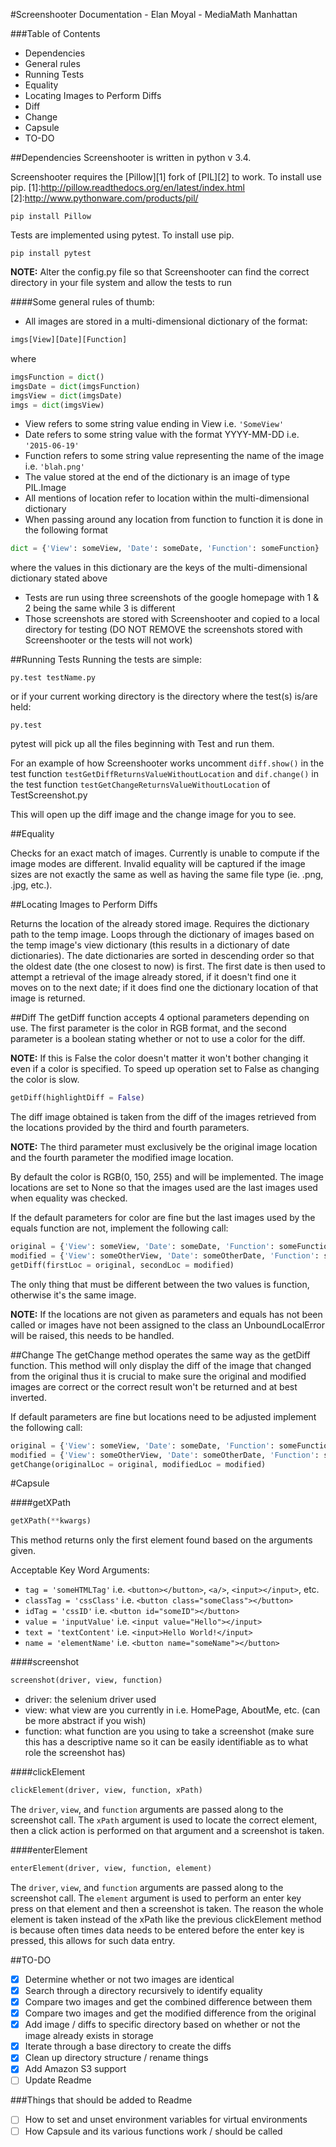 #Screenshooter
Documentation - Elan Moyal - MediaMath Manhattan

###Table of Contents
- Dependencies
- General rules
- Running Tests
- Equality
- Locating Images to Perform Diffs
- Diff
- Change
- Capsule
- TO-DO

##Dependencies
Screenshooter is written in python v 3.4.

Screenshooter requires the [Pillow][1] fork of [PIL][2] to work. To install use pip.
[1]:http://pillow.readthedocs.org/en/latest/index.html
[2]:http://www.pythonware.com/products/pil/
```
pip install Pillow
```

Tests are implemented using pytest. To install use pip.
```
pip install pytest
```

**NOTE:** Alter the config.py file so that Screenshooter can find the correct directory in your file system and allow the tests to run

####Some general rules of thumb:
- All images are stored in a multi-dimensional dictionary of the format:
```python
imgs[View][Date][Function]
```
where
```python
imgsFunction = dict()
imgsDate = dict(imgsFunction)
imgsView = dict(imgsDate)
imgs = dict(imgsView)
```
- View refers to some string value ending in View i.e. `'SomeView'`
- Date refers to some string value with the format YYYY-MM-DD i.e. `'2015-06-19'`
- Function refers to some string value representing the name of the image i.e. `'blah.png'`
- The value stored at the end of the dictionary is an image of type PIL.Image
- All mentions of location refer to location within the multi-dimensional dictionary
- When passing around any location from function to function it is done in the following format
```python
dict = {'View': someView, 'Date': someDate, 'Function': someFunction}
```
where the values in this dictionary are the keys of the multi-dimensional dictionary stated above
- Tests are run using three screenshots of the google homepage with 1 & 2 being the same while 3 is different
- Those screenshots are stored with Screenshooter and copied to a local directory for testing (DO NOT REMOVE the screenshots stored with Screenshooter or the tests will not work)

##Running Tests
Running the tests are simple:
```
py.test testName.py
```
or if your current working directory is the directory where the test(s) is/are held:
```
py.test
```
pytest will pick up all the files beginning with Test and run them.

For an example of how Screenshooter works uncomment `diff.show()` in the test function `testGetDiffReturnsValueWithoutLocation` and `dif.change()` in the test function `testGetChangeReturnsValueWithoutLocation` of TestScreenshot.py

This will open up the diff image and the change image for you to see.


##Equality

Checks for an exact match of images. Currently is unable to compute if the image modes are different. Invalid equality will be captured if the image sizes are not exactly the same as well as having the same file type (ie. .png, .jpg, etc.).

##Locating Images to Perform Diffs

Returns the location of the already stored image. Requires the dictionary path to the temp image. Loops through the dictionary of images based on the temp image's view dictionary (this results in a dictionary of date dictionaries). The date dictionaries are sorted in descending order so that the oldest date (the one closest to now) is first. The first date is then used to attempt a retrieval of the image already stored, if it doesn't find one it moves on to the next date; if it does find one the dictionary location of that image is returned.


##Diff
The getDiff function accepts 4 optional parameters depending on use. The first parameter is the color in RGB format, and the second parameter is a boolean stating whether or not to use a color for the diff.

**NOTE:** If this is False the color doesn't matter it won't bother changing it even if a color is specified. To speed up operation set to False as changing the color is slow.

```python
getDiff(highlightDiff = False)
```

The diff image obtained is taken from the diff of the images retrieved from the locations provided by the third and fourth parameters.

**NOTE:** The third parameter must exclusively be the original image location and the fourth parameter the modified image location.

By default the color is RGB(0, 150, 255) and will be implemented. The image locations are set to None so that the images used are the last images used when equality was checked.

If the default parameters for color are fine but the last images used by the equals function are not, implement the following call:

```python
original = {'View': someView, 'Date': someDate, 'Function': someFunction}
modified = {'View': someOtherView, 'Date': someOtherDate, 'Function': someOtherFunction}
getDiff(firstLoc = original, secondLoc = modified)
```
The only thing that must be different between the two values is function, otherwise it's the same image.

**NOTE:** If the locations are not given as parameters and equals has not been called or images have not been assigned to the class an UnboundLocalError will be raised, this needs to be handled.

##Change
The getChange method operates the same way as the getDiff function. This method will only display the diff of the image that changed from the original thus it is crucial to make sure the original and modified images are correct or the correct result won't be returned and at best inverted.

If default parameters are fine but locations need to be adjusted implement the following call:
```python
original = {'View': someView, 'Date': someDate, 'Function': someFunction}
modified = {'View': someOtherView, 'Date': someOtherDate, 'Function': someOtherFunction}
getChange(originalLoc = original, modifiedLoc = modified)
```

#Capsule

####getXPath
```python
getXPath(**kwargs)
```
This method returns only the first element found based on the arguments given.

Acceptable Key Word Arguments:
- `tag = 'someHTMLTag'` i.e. `<button></button>`, `<a/>`, `<input></input>`, etc.
- `classTag = 'cssClass'` i.e. `<button class="someClass"></button>`
- `idTag = 'cssID'` i.e. `<button id="someID"></button>`
- `value = 'inputValue'` i.e. `<input value="Hello"></input>`
- `text = 'textContent'` i.e. `<input>Hello World!</input>`
- `name = 'elementName'` i.e. `<button name="someName"></button>`

####screenshot
```python
screenshot(driver, view, function)
```
- driver: the selenium driver used
- view: what view are you currently in i.e. HomePage, AboutMe, etc. (can be more abstract if you wish)
- function: what function are you using to take a screenshot (make sure this has a descriptive name so it can be easily identifiable as to what role the screenshot has)

####clickElement
```python
clickElement(driver, view, function, xPath)
```
The `driver`, `view`, and `function` arguments are passed along to the screenshot call. The `xPath` argument is used to locate the correct element, then a click action is performed on that argument and a screenshot is taken.

####enterElement
```python
enterElement(driver, view, function, element)
```
The `driver`, `view`, and `function` arguments are passed along to the screenshot call. The `element` argument is used to perform an enter key press on that element and then a screenshot is taken. The reason the whole element is taken instead of the xPath like the previous clickElement method is because often times data needs to be entered before the enter key is pressed, this allows for such data entry.

##TO-DO

- [x] Determine whether or not two images are identical
- [x] Search through a directory recursively to identify equality
- [x] Compare two images and get the combined difference between them
- [x] Compare two images and get the modified difference from the original
- [x] Add image / diffs to specific directory based on whether or not the image already exists in storage
- [x] Iterate through a base directory to create the diffs
- [x] Clean up directory structure / rename things
- [x] Add Amazon S3 support
- [ ] Update Readme

###Things that should be added to Readme
- [ ] How to set and unset environment variables for virtual environments
- [ ] How Capsule and its various functions work / should be called
